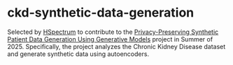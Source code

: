 # ckd-synthetic-data-generation

Selected by [HSpectrum](https://hspectrum.vercel.app/hsoc/projects) to contribute to the [Privacy-Preserving Synthetic Patient Data Generation Using Generative Models](https://github.com/Harryking120903/H_Spectrum_SOC_SynData) project in Summer of 2025. Specifically, the project analyzes the Chronic Kidney Disease dataset and generate synthetic data using autoencoders. 
